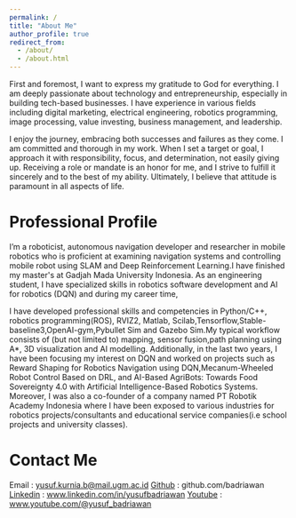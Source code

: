 ```yaml
---
permalink: /
title: "About Me"
author_profile: true
redirect_from: 
  - /about/
  - /about.html
---
```


First and foremost, I want to express my gratitude to God for everything. I am deeply passionate about technology and entrepreneurship, especially in building tech-based businesses. I have experience in various fields including digital marketing, electrical engineering, robotics programming, image processing, value investing, business management, and leadership.

I enjoy the journey, embracing both successes and failures as they come. I am committed and thorough in my work. When I set a target or goal, I approach it with responsibility, focus, and determination, not easily giving up. Receiving a role or mandate is an honor for me, and I strive to fulfill it sincerely and to the best of my ability. Ultimately, I believe that attitude is paramount in all aspects of life.

Professional Profile
======
I’m a roboticist, autonomous navigation developer and researcher in mobile robotics who is proficient at examining
navigation systems and controlling mobile robot using SLAM and Deep Reinforcement Learning.I have finished my master's at
Gadjah Mada University Indonesia. As an engineering student, I have specialized skills in robotics software development and AI
for robotics (DQN) and during my career time, 

I have developed professional skills and competencies in Python/C++, robotics programming(ROS), RVIZ2, Matlab, Scilab,Tensorflow,Stable-baseline3,OpenAI-gym,Pybullet Sim and Gazebo Sim.My typical
workflow consists of (but not limited to) mapping, sensor fusion,path planning using A*, 3D visualization and AI modelling.
Additionally, in the last two years, I have been focusing my interest on DQN and worked on projects such as Reward Shaping for
Robotics Navigation using DQN,Mecanum-Wheeled Robot Control Based on DRL, and AI-Based AgriBots: Towards Food
Sovereignty 4.0 with Artificial Intelligence-Based Robotics Systems. Moreover, I was also a co-founder of a company named PT
Robotik Academy Indonesia where I have been exposed to various industries for robotics projects/consultants and educational
service companies(i.e school projects and university classes).

Contact Me
======
Email     : yusuf.kurnia.b@mail.ugm.ac.id
[Github](www.github.com/badriawan)                      : github.com/badriawan
[Linkedin](www.linkedin.com/in/yusufbadriawan)          : www.linkedin.com/in/yusufbadriawan
[Youtube](https://www.youtube.com/@yusuf_badriawan)     : www.youtube.com/@yusuf_badriawan